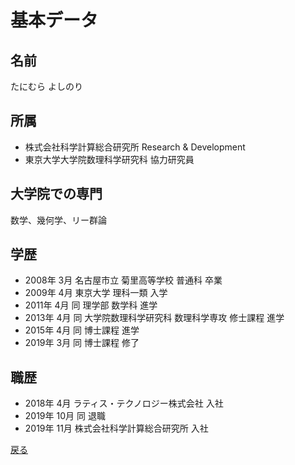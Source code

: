 # 基本データ

## 名前
たにむら よしのり

## 所属
- 株式会社科学計算総合研究所 Research & Development
- 東京大学大学院数理科学研究科 協力研究員

## 大学院での専門
数学、幾何学、リー群論

## 学歴
- 2008年 3月 名古屋市立 菊里高等学校 普通科 卒業
- 2009年 4月 東京大学 理科一類 入学
- 2011年 4月 同 理学部 数学科 進学
- 2013年 4月 同 大学院数理科学研究科 数理科学専攻 修士課程 進学
- 2015年 4月 同 博士課程 進学
- 2019年 3月 同 博士課程 修了

## 職歴
- 2018年 4月 ラティス・テクノロジー株式会社 入社  
- 2019年 10月 同 退職
- 2019年 11月 株式会社科学計算総合研究所 入社
  
[戻る](https://ytanimura.github.io/yotabaito/)

